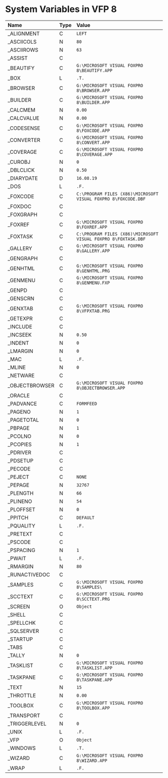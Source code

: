 # System Variables in VFP 8
| Name  | Type | Value |
|:------------- |:------------- |:------------- |
| \_ALIGNMENT | C | `LEFT` |
| \_ASCIICOLS | N | `80` |
| \_ASCIIROWS | N | `63` |
| \_ASSIST | C | ` ` |
| \_BEAUTIFY | C | `G:\MICROSOFT VISUAL FOXPRO 8\BEAUTIFY.APP` |
| \_BOX | L | `.T.` |
| \_BROWSER | C | `G:\MICROSOFT VISUAL FOXPRO 8\BROWSER.APP` |
| \_BUILDER | C | `G:\MICROSOFT VISUAL FOXPRO 8\BUILDER.APP` |
| \_CALCMEM | N | `0.00` |
| \_CALCVALUE | N | `0.00` |
| \_CODESENSE | C | `G:\MICROSOFT VISUAL FOXPRO 8\FOXCODE.APP` |
| \_CONVERTER | C | `G:\MICROSOFT VISUAL FOXPRO 8\CONVERT.APP` |
| \_COVERAGE | C | `G:\MICROSOFT VISUAL FOXPRO 8\COVERAGE.APP` |
| \_CUROBJ | N | `0` |
| \_DBLCLICK | N | `0.50` |
| \_DIARYDATE | D | `16.08.19` |
| \_DOS | L | `.F.` |
| \_FOXCODE | C | `C:\PROGRAM FILES (X86)\MICROSOFT VISUAL FOXPRO 8\FOXCODE.DBF` |
| \_FOXDOC | C | ` ` |
| \_FOXGRAPH | C | ` ` |
| \_FOXREF | C | `G:\MICROSOFT VISUAL FOXPRO 8\FOXREF.APP` |
| \_FOXTASK | C | `C:\PROGRAM FILES (X86)\MICROSOFT VISUAL FOXPRO 8\FOXTASK.DBF` |
| \_GALLERY | C | `G:\MICROSOFT VISUAL FOXPRO 8\GALLERY.APP` |
| \_GENGRAPH | C | ` ` |
| \_GENHTML | C | `G:\MICROSOFT VISUAL FOXPRO 8\GENHTML.PRG` |
| \_GENMENU | C | `G:\MICROSOFT VISUAL FOXPRO 8\GENMENU.FXP` |
| \_GENPD | C | ` ` |
| \_GENSCRN | C | ` ` |
| \_GENXTAB | C | `G:\MICROSOFT VISUAL FOXPRO 8\VFPXTAB.PRG` |
| \_GETEXPR | C | ` ` |
| \_INCLUDE | C | ` ` |
| \_INCSEEK | N | `0.50` |
| \_INDENT  | N | `0` |
| \_LMARGIN | N | `0` |
| \_MAC | L | `.F.` |
| \_MLINE | N | `0` |
| \_NETWARE | C | ` ` |
| \_OBJECTBROWSER | C | `G:\MICROSOFT VISUAL FOXPRO 8\OBJECTBROWSER.APP` |
| \_ORACLE | C | ` ` |
| \_PADVANCE | C | `FORMFEED` |
| \_PAGENO | N | `1` |
| \_PAGETOTAL | N | `0` |
| \_PBPAGE | N | `1` |
| \_PCOLNO | N | `0` |
| \_PCOPIES | N | `1` |
| \_PDRIVER | C | ` ` |
| \_PDSETUP | C | ` ` |
| \_PECODE | C | ` ` |
| \_PEJECT | C | `NONE` |
| \_PEPAGE | N | `32767` |
| \_PLENGTH | N | `66` |
| \_PLINENO | N | `54` |
| \_PLOFFSET | N | `0` |
| \_PPITCH | C | `DEFAULT` |
| \_PQUALITY | L | `.F.` |
| \_PRETEXT | C | ` ` |
| \_PSCODE | C | ` ` |
| \_PSPACING | N | `1` |
| \_PWAIT | L | `.F.` |
| \_RMARGIN | N | `80` |
| \_RUNACTIVEDOC | C | ` ` |
| \_SAMPLES | C | `G:\MICROSOFT VISUAL FOXPRO 8\SAMPLES\` |
| \_SCCTEXT | C | `G:\MICROSOFT VISUAL FOXPRO 8\SCCTEXT.PRG` |
| \_SCREEN  | O | `Object` |
| \_SHELL | C | ` ` |
| \_SPELLCHK | C | ` ` |
| \_SQLSERVER | C | ` ` |
| \_STARTUP | C | ` ` |
| \_TABS | C | ` ` |
| \_TALLY | N | `0` |
| \_TASKLIST | C | `G:\MICROSOFT VISUAL FOXPRO 8\TASKLIST.APP` |
| \_TASKPANE | C | `G:\MICROSOFT VISUAL FOXPRO 8\TASKPANE.APP` |
| \_TEXT | N | `15` |
| \_THROTTLE | N | `0.00` |
| \_TOOLBOX | C | `G:\MICROSOFT VISUAL FOXPRO 8\TOOLBOX.APP` |
| \_TRANSPORT | C | ` ` |
| \_TRIGGERLEVEL | N | `0` |
| \_UNIX | L | `.F.` |
| \_VFP | O | `Object` |
| \_WINDOWS | L | `.T.` |
| \_WIZARD | C | `G:\MICROSOFT VISUAL FOXPRO 8\WIZARD.APP` |
| \_WRAP | L | `.F.` |
